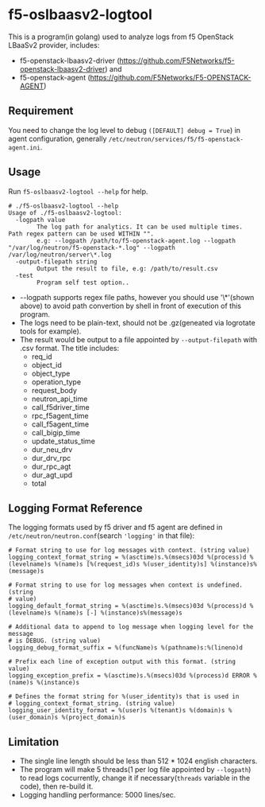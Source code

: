# f5-oslbaasv2-logtool

This is a program(in golang) used to analyze logs from f5 OpenStack LBaaSv2 provider, includes:
* f5-openstack-lbaasv2-driver (https://github.com/F5Networks/f5-openstack-lbaasv2-driver) and 
* f5-openstack-agent (https://github.com/F5Networks/F5-OPENSTACK-AGENT)

## Requirement

You need to change the log level to debug `([DEFAULT] debug = True`) in agent configuration, generally `/etc/neutron/services/f5/f5-openstack-agent.ini`.

## Usage

Run `f5-oslbaasv2-logtool --help` for help. 
```
# ./f5-oslbaasv2-logtool --help
Usage of ./f5-oslbaasv2-logtool:
  -logpath value
    	The log path for analytics. It can be used multiple times. Path regex pattern can be used WITHIN "".
    	e.g: --logpath /path/to/f5-openstack-agent.log --logpath "/var/log/neutron/f5-openstack-*.log" --logpath /var/log/neutron/server\*.log
  -output-filepath string
    	Output the result to file, e.g: /path/to/result.csv
  -test
    	Program self test option..
```

* --logpath supports regex file paths, however you should use '\\*'(shown above) to avoid path convertion by shell in front of execution of this program.
* The logs need to be plain-text, should not be .gz(geneated via logrotate tools for example).
* The result would be output to a file appointed by `--output-filepath` with .csv format. The title includes:
  * req_id
  * object_id
  * object_type
  * operation_type
  * request_body
  * neutron_api_time
  * call_f5driver_time
  * rpc_f5agent_time
  * call_f5agent_time
  * call_bigip_time
  * update_status_time
  * dur_neu_drv
  * dur_drv_rpc
  * dur_rpc_agt
  * dur_agt_upd
  * total

## Logging Format Reference

The logging formats used by f5 driver and f5 agent are defined in `/etc/neutron/neutron.conf`(search `'logging'` in that file):

```
# Format string to use for log messages with context. (string value)
logging_context_format_string = %(asctime)s.%(msecs)03d %(process)d %(levelname)s %(name)s [%(request_id)s %(user_identity)s] %(instance)s%(message)s

# Format string to use for log messages when context is undefined. (string
# value)
logging_default_format_string = %(asctime)s.%(msecs)03d %(process)d %(levelname)s %(name)s [-] %(instance)s%(message)s

# Additional data to append to log message when logging level for the message
# is DEBUG. (string value)
logging_debug_format_suffix = %(funcName)s %(pathname)s:%(lineno)d

# Prefix each line of exception output with this format. (string value)
logging_exception_prefix = %(asctime)s.%(msecs)03d %(process)d ERROR %(name)s %(instance)s

# Defines the format string for %(user_identity)s that is used in
# logging_context_format_string. (string value)
logging_user_identity_format = %(user)s %(tenant)s %(domain)s %(user_domain)s %(project_domain)s
```

## Limitation

* The single line length should be less than 512 * 1024 english characters.
* The program will make 5 threads(1 per log file appointed by `--logpath`) to read logs cocurrently, change it if necessary(`threads` variable in the code), then re-build it.
* Logging handling performance: 5000 lines/sec.